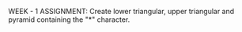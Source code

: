 WEEK - 1 ASSIGNMENT: Create lower triangular, upper triangular and pyramid containing the "*" character.
